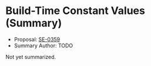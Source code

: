 # Build-Time Constant Values (Summary)

* Proposal: [SE-0359](https://github.com/apple/swift-evolution/blob/main/proposals/0359-build-time-constant-values.md)
* Summary Author: TODO

Not yet summarized.
